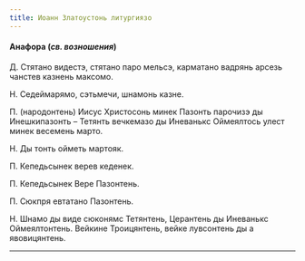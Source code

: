 ```yaml
---
title: Иоанн Златоустонь литургиязо
---
```


#### Анафора (_св. возношения_)

Д. Стятано видестэ, стятано паро мельсэ, карматано вадрянь арсезь чанстев казнень максомо.

Н. Седеймарямо, сэтьмечи, шнамонь казне.

П. (народонтень) Иисус Христосонь минек Пазонть парочизэ ды Инешкипазонть – Тетянть вечкемазо ды Иневанькс Оймеялтось улест минек весемень марто.

Н. Ды тонть ойметь мартояк.

П. Кепедьсынек верев кеденек.

П. Кепедьсынек Вере Пазонтень.

П. Сюкпря евтатано Пазонтень.

Н. Шнамо ды виде сюконямс Тетянтень, Церантень ды Иневанькс Оймеялтонтень. Вейкине Троицянтень, вейке лувсонтень ды а явовицянтень.


***